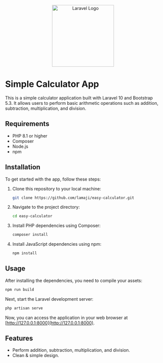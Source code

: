 <p align="center"><a href="https://laravel.com" target="_blank"><img src="https://raw.githubusercontent.com/laravel/art/master/logo-lockup/5%20SVG/2%20CMYK/1%20Full%20Color/laravel-logolockup-cmyk-red.svg" width="200" alt="Laravel Logo"></a></p>

# Simple Calculator App

This is a simple calculator application built with Laravel 10 and Bootstrap 5.3. It allows users to perform basic arithmetic operations such as addition, subtraction, multiplication, and division.

## Requirements

-   PHP 8.1 or higher
-   Composer
-   Node.js
-   npm

## Installation

To get started with the app, follow these steps:

1. Clone this repository to your local machine:

    ```bash
    git clone https://github.com/lamaji/easy-calculator.git
    ```

2. Navigate to the project directory:

    ```bash
    cd easy-calculator
    ```

3. Install PHP dependencies using Composer:

    ```bash
    composer install
    ```

4. Install JavaScript dependencies using npm:

    ```bash
    npm install
    ```

## Usage

After installing the dependencies, you need to compile your assets:

```bash
npm run build
```

Next, start the Laravel development server:

```bash
php artisan serve
```

Now, you can access the application in your web browser at [http://127.0.0.1:8000](http://127.0.0.1:8000).

## Features

-   Perform addition, subtraction, multiplication, and division.
-   Clean & simple design.

